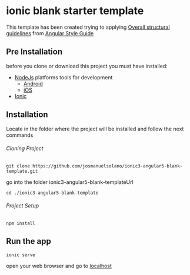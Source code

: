 # ionic blank starter template

This template has been created trying to applying [Overall structural guidelines](https://angular.io/guide/styleguide#overall-structural-guidelines) from [Angular Style Guide](https://angular.io/guide/styleguide)


## Pre Installation
before you clone or download this project you must have installed:
- [NodeJs](https://nodejs.org/en/)
  platforms tools for development
  - [Android](https://cordova.apache.org/docs/en/7.x/guide/platforms/android/)
  - [iOS](https://cordova.apache.org/docs/en/7.x/guide/platforms/ios/)  
- [Ionic](https://ionicframework.com/getting-started)


## Installation
Locate in the folder where the project will be installed and follow the next commands
###### Cloning Project
```
git clone https://github.com/josmanuelsolano/ionic3-angular5-blank-template.git
```
go into the folder ionic3-angular5-blank-templateUrl
```
cd ./ionic3-angular5-blank-template
```
###### Project Setup
```
npm install
```

## Run the app
```
ionic serve
```
open your web browser and go to [localhost](http:localhost:8100)
